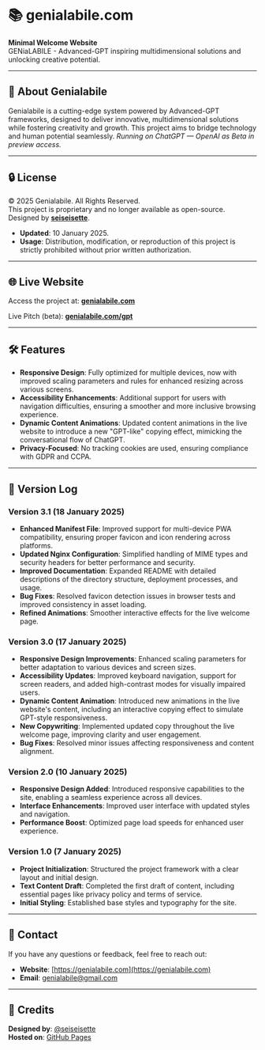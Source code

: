 # 📚 genialabile.com

**Minimal Welcome Website**  
GENiaLABILE - Advanced-GPT inspiring multidimensional solutions and unlocking creative potential.

---

## 🤖 About Genialabile

Genialabile is a cutting-edge system powered by Advanced-GPT frameworks, designed to deliver innovative, multidimensional solutions while fostering creativity and growth. This project aims to bridge technology and human potential seamlessly.
*Running on ChatGPT — OpenAI as Beta in preview access.*

---

## 🔒 License

© 2025 Genialabile. All Rights Reserved.  
This project is proprietary and no longer available as open-source.  
Designed by **[seiseisette](https://github.com/seiseisette)**.  

- **Updated**: 10 January 2025.  
- **Usage**: Distribution, modification, or reproduction of this project is strictly prohibited without prior written authorization.

---

## 🌐 Live Website

Access the project at: **[genialabile.com](https://genialabile.com/)**

Live Pitch (beta): **[genialabile.com/gpt](https://genialabile.com/gpt)**

---

## 🛠️ Features

- **Responsive Design**: Fully optimized for multiple devices, now with improved scaling parameters and rules for enhanced resizing across various screens.  
- **Accessibility Enhancements**: Additional support for users with navigation difficulties, ensuring a smoother and more inclusive browsing experience.  
- **Dynamic Content Animations**: Updated content animations in the live website to introduce a new "GPT-like" copying effect, mimicking the conversational flow of ChatGPT.
- **Privacy-Focused**: No tracking cookies are used, ensuring compliance with GDPR and CCPA.


---

## 🔄 Version Log

### **Version 3.1** (18 January 2025)
- **Enhanced Manifest File**: Improved support for multi-device PWA compatibility, ensuring proper favicon and icon rendering across platforms.
- **Updated Nginx Configuration**: Simplified handling of MIME types and security headers for better performance and security.
- **Improved Documentation**: Expanded README with detailed descriptions of the directory structure, deployment processes, and usage.
- **Bug Fixes**: Resolved favicon detection issues in browser tests and improved consistency in asset loading.
- **Refined Animations**: Smoother interactive effects for the live welcome page.

### **Version 3.0** (17 January 2025)
- **Responsive Design Improvements**: Enhanced scaling parameters for better adaptation to various devices and screen sizes.  
- **Accessibility Updates**: Improved keyboard navigation, support for screen readers, and added high-contrast modes for visually impaired users.  
- **Dynamic Content Animation**: Introduced new animations in the live website's content, including an interactive copying effect to simulate GPT-style responsiveness.  
- **New Copywriting**: Implemented updated copy throughout the live welcome page, improving clarity and user engagement.  
- **Bug Fixes**: Resolved minor issues affecting responsiveness and content alignment.

### **Version 2.0** (10 January 2025)
- **Responsive Design Added**: Introduced responsive capabilities to the site, enabling a seamless experience across all devices.
- **Interface Enhancements**: Improved user interface with updated styles and navigation.
- **Performance Boost**: Optimized page load speeds for enhanced user experience.

### **Version 1.0** (7 January 2025)
- **Project Initialization**: Structured the project framework with a clear layout and initial design.
- **Text Content Draft**: Completed the first draft of content, including essential pages like privacy policy and terms of service.
- **Initial Styling**: Established base styles and typography for the site.

---

## 📇 Contact

If you have any questions or feedback, feel free to reach out:

- **Website**: [https://genialabile.com](https://genialabile.com)  
- **Email**: [genialabile@gmail.com](mailto:genialabile@gmail.com?subject=Contact%20Request%20For)  

---

## 👾 Credits

**Designed by**: [@seiseisette](https://x.com/seiseisette)  
**Hosted on**: [GitHub Pages](https://github.com/seiseisette/gen-ia)